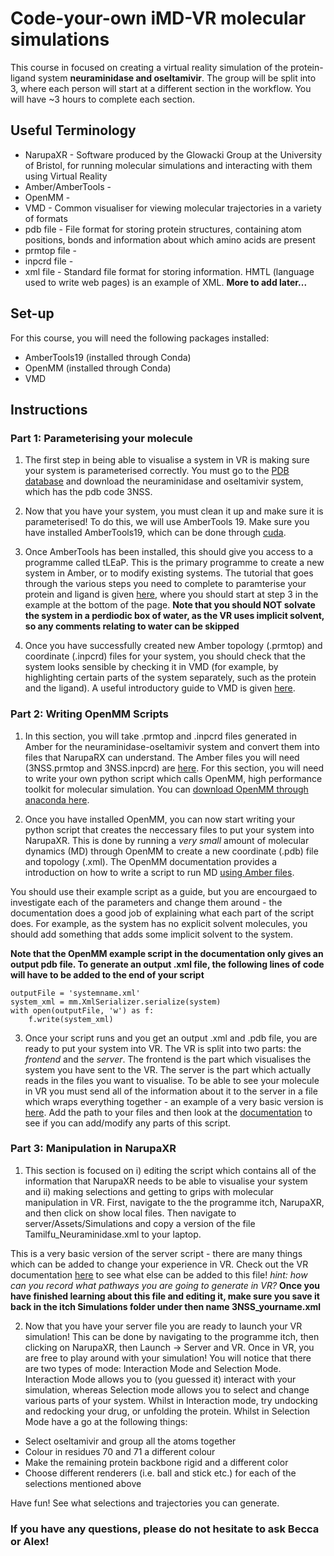 # Code-your-own iMD-VR molecular simulations
This course in focused on creating a virtual reality simulation of the protein-ligand system **neuraminidase and oseltamivir**. The group will be split into 3, where each person will start at a different section in the workflow. You will have ~3 hours to complete each section. 

## Useful Terminology 
* NarupaXR - Software produced by the Glowacki Group at the University of Bristol, for running molecular simulations and interacting with them using Virtual Reality
* Amber/AmberTools - 
* OpenMM -
* VMD - Common visualiser for viewing molecular trajectories in a variety of formats
* pdb file - File format for storing protein structures, containing atom positions, bonds and information about which amino acids are present
* prmtop file - 
* inpcrd file - 
* xml file - Standard file format for storing information. HMTL (language used to write web pages) is an example of XML.
**More to add later...**

## Set-up
For this course, you will need the following packages installed:
* AmberTools19 (installed through Conda)
* OpenMM (installed through Conda)
* VMD

## Instructions
### Part 1: Parameterising your molecule  

1. The first step in being able to visualise a system in VR is making sure your system is parameterised correctly. You must go to the [PDB database](https://www.rcsb.org/) and download the neuraminidase and oseltamivir system, which has the pdb code 3NSS.

2. Now that you have your system, you must clean it up and make sure it is parameterised! To do this, we will use AmberTools 19. Make sure you have installed AmberTools19, which can be done through [cuda](http://ambermd.org/GetAmber.php).

3. Once AmberTools has been installed, this should give you access to a programme called tLEaP. This is the primary programme to create a new system in Amber, or to modify existing systems. The tutorial that goes through the various steps you need to complete to paramterise your protein and ligand is given [here](http://ambermd.org/tutorials/pengfei/index.htm), where you should start at step 3 in the example at the bottom of the page. **Note that you should NOT solvate the system in a perdiodic box of water, as the VR uses implicit solvent, so any comments relating to water can be skipped**

4. Once you have successfully created new Amber topology (.prmtop) and coordinate (.inpcrd) files for your system, you should check that the system looks sensible by checking it in VMD (for example, by highlighting certain parts of the system separately, such as the protein and the ligand). A useful introductory guide to VMD is given [here](https://chryswoods.com/dynamics/visualisation/mouse.html).


### Part 2: Writing OpenMM Scripts 

1. In this section, you will take .prmtop and .inpcrd files generated in Amber for the neuraminidase-oseltamivir system and convert them into files that NarupaRX can understand. The Amber files you will need (3NSS.prmtop and 3NSS.inpcrd) are [here](https://github.com/davidglo/TMCS-2019/tree/master/hackathon/imd-vr). For this section, you will need to write your own python script which calls OpenMM, high performance toolkit for molecular simulation. You can [download OpenMM through anaconda here](https://anaconda.org/omnia/openmm).

2. Once you have installed OpenMM, you can now start writing your python script that creates the neccessary files to put your system into NarupaXR. This is done by running a *very small* amount of molecular dynamics (MD) through OpenMM to create a new coordinate (.pdb) file and topology (.xml). The OpenMM documentation provides a introduction on how to write a script to run MD [using Amber files](http://docs.openmm.org/latest/userguide/application.html#using-amber-files). 

You should use their example script as a guide, but you are encourgaed to investigate each of the parameters and change them around - the documentation does a good job of explaining what each part of the script does. For example, as the system has no explicit solvent molecules, you should add something that adds some implicit solvent to the system. 

**Note that the OpenMM example script in the documentation only gives an output pdb file. To generate an output .xml file, the following lines of code will have to be added to the end of your script**
```
outputFile = 'systemname.xml'
system_xml = mm.XmlSerializer.serialize(system)
with open(outputFile, 'w') as f:
    f.write(system_xml)
```

3. Once your script runs and you get an output .xml and .pdb file, you are ready to put your system into VR. The VR is split into two parts: the *frontend* and the *server*. The frontend is the part which visualises the system you have sent to the VR. The server is the part which actually reads in the files you want to visualise. To be able to see your molecule in VR you must send all of the information about it to the server in a file which wraps everything together - an example of a very basic version is [here](https://github.com/davidglo/TMCS-2019/blob/master/hackathon/imd-vr/vr_openmm_template.xml). Add the path to your files and then look at the [documentation](https://intangiblerealities.gitlab.io/narupaXR/md__user_guide__user_guide.html) to see if you can add/modify any parts of this script.


### Part 3: Manipulation in NarupaXR 

1. This section is focused on i) editing the script which contains all of the information that NarupaXR needs to be able to visualise your system and ii) making selections and getting to grips with molecular manipulation in VR. First, navigate to the the programme itch, NarupaXR, and then click on show local files. Then navigate to server/Assets/Simulations and copy a version of the file Tamilfu_Neuraminidase.xml to your laptop. 

This is a very basic version of the server script - there are many things which can be added to change your experience in VR. Check out the VR documentation [here](https://intangiblerealities.gitlab.io/narupaXR/md__user_guide__user_guide.html) to see what else can be added to this file! *hint: how can you record what pathways you are going to generate in VR?* **Once you have finished learning about this file and editing it, make sure you save it back in the itch Simulations folder under then name 3NSS_yourname.xml**

2. Now that you have your server file you are ready to launch your VR simulation! This can be done by navigating to the programme itch, then clicking on NarupaXR, then Launch -> Server and VR. Once in VR, you are free to play around with your simulation! You will notice that there are two types of mode: Interaction Mode and Selection Mode. Interaction Mode allows you to (you guessed it) interact with your simulation, whereas Selection mode allows you to select and change various parts of your system. Whilst in Interaction mode, try undocking and redocking your drug, or unfolding the protein. Whilst in Selection Mode have a go at the following things:

* Select oseltamivir and group all the atoms together
* Colour in residues 70 and 71 a different colour
* Make the remaining protein backbone rigid and a different color
* Choose different renderers (i.e. ball and stick etc.) for each of the selections mentioned above

Have fun! See what selections and trajectories you can generate. 

### If you have any questions, please do not hesitate to ask Becca or Alex! 

